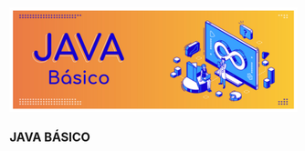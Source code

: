 <p align="center">
  <img src="https://github.com/jaimed411/dodero.jaime.ejerciciospracticos.javabasico/blob/main/javabasico.jpg" alt="foto">
</p>

## JAVA BÁSICO
